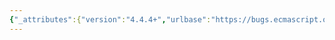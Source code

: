 ```yaml
---
{"_attributes":{"version":"4.4.4+","urlbase":"https://bugs.ecmascript.org/","maintainer":"dherman@mozilla.com"},"bug":{"bug_id":2554,"creation_ts":"2014-02-17 13:12:00 -0800","short_desc":"indexOfIdentical uses reference comparison instead of equality comparison","delta_ts":"2015-10-02 14:36:16 -0700","product":"Harmony","component":"proposals","version":"Initial draft","rep_platform":"All","op_sys":"All","bug_status":"RESOLVED","resolution":"INVALID","priority":"Normal","bug_severity":"normal","everconfirmed":true,"reporter":{"uid":"markcial","name":"Marc Garcia"},"assigned_to":{"uid":"allen","name":"Allen Wirfs-Brock"},"long_desc":[{"commentid":7350,"comment_count":0,"who":{"uid":"markcial","name":"Marc Garcia"},"bug_when":"2014-02-17 13:12:12 -0800","thetext":"when using object as a key, if the key is not the same instance of object, map doesn't found related enty, there is a need for exact object, would be better to have equality comparison\n\n// it works\nvar map = new Map();\nvar k = {'x':5};\nmap.set(k,'foo');\nconsole.log(map.get(k));\n\n// it does not work\nvar map = new Map();\nmap.set({'x':5},'foo');\nconsole.log(map.get({'x':5}));"},{"commentid":7355,"comment_count":1,"who":{"uid":"allen","name":"Allen Wirfs-Brock"},"bug_when":"2014-02-17 15:30:14 -0800","thetext":"This is by design and won't change for ES6.\n\nIt's possible that in the future the Map constructor might be extended to accept an optional comparisons function.  This would require someone developing a more comprehensive proposal for such an extension."},{"commentid":14746,"comment_count":2,"who":{"uid":"brterlso","name":"Brian Terlson"},"bug_when":"2015-10-02 14:36:16 -0700","thetext":"Bulk closing all Harmony bugs. Proposals should be tracked on GitHub. The ES wiki is completely defunct at this point."}]}}
---
```

